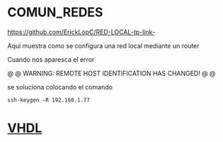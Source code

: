 # COMUN_REDES


https://github.com/ErickLopC/RED-LOCAL-tp-link-

Aqui muestra como se configura una red local mediante un router 



Cuando nos aparesca el error

@ @ WARNING: REMOTE HOST IDENTIFICATION HAS CHANGED! @ @

se soluciona colocando el comando
```
ssh-keygen -R 192.168.1.77
```


# [VHDL](https://github.com/ErickLopC/VHDL_/tree/main)
